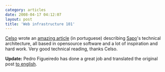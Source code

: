 ```yaml
---
category: articles
date: 2008-04-17 04:12:07
layout: post
title: 'Web infrastructure 101'
---
```


<p><a href="">Celso</a> wrote an <a href="http://celso.arrifana.org/archives/444-Booting-up-sapo.cv.html">amazing article</a> (in portuguese) describing <a href="http://sapo.pt/">Sapo</a>'s technical architecture, all based in opensource software and a lot of inspiration and hard work. Very good technical reading, thanks Celso.</p>

<p><strong>Update:</strong> Pedro Figueiredo has done a great job and translated the original post <a href="http://pfig.livejournal.com/208601.html">to english</a>.</p>
